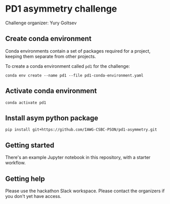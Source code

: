 # PD1 asymmetry challenge

Challenge organizer: Yury Goltsev

## Create conda environment

Conda environments contain a set of packages required for a project,
keeping them separate from other projects.

To create a conda environment called `pd1` for the challenge:

    conda env create --name pd1 --file pd1-conda-environment.yaml

## Activate conda environment

    conda activate pd1

## Install asym python package

    pip install git+https://github.com/IAWG-CSBC-PSON/pd1-asymmetry.git

## Getting started

There's an example Jupyter notebook in this repository, with a starter
workflow.

## Getting help

Please use the hackathon Slack workspace. Please contact the organizers
if you don't yet have access.
